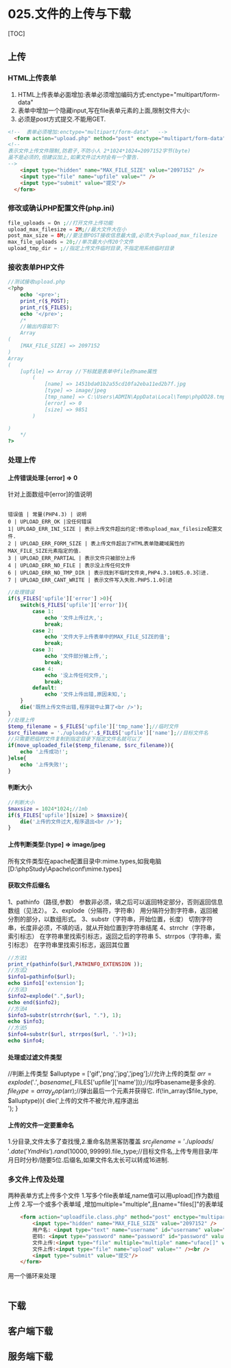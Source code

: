# 025.文件的上传与下载
[TOC]

## 上传
### HTML上传表单
1. HTML上传表单必面增加:表单必须增加编码方式:enctype="multipart/form-data"
2. 表单中增加一个隐藏input,写在file表单元素的上面,限制文件大小:<input type="hidden" name="MAX_FILE_SIZE" value="2097152" />
3. 必须是post方式提交.不能用GET.
```html
<!--  表单必须增加:enctype="multipart/form-data"   -->
  <form action="upload.php" method="post" enctype="multipart/form-data">
<!--
表示文件上传文件限制,防君子,不防小人 2*1024*1024=2097152字节(byte)
虽不是必须的,但建议加上,如果文件过大时会有一个警告.
-->
    <input type="hidden" name="MAX_FILE_SIZE" value="2097152" />
    <input type="file" name="upfile" value="" />
    <input type="submit" value="提交"/>
  </form>
```
### 修改或确认PHP配置文件(php.ini)
```php
file_uploads = On ;//打开文件上传功能
upload_max_filesize = 2M;//最大文件大在小
post_max_size = 8M;//要注意POST接收信息最大值,必须大于upload_max_filesize 
max_file_uploads = 20;//单次最大小传20个文件
upload_tmp_dir = ;//指定上传文件临时目录,不指定用系统临时目录
```
### 接收表单PHP文件
```php
//测试接收upload.php
<?php
	echo '<pre>';
	print_r($_POST);
	print_r($_FILES);
	echo '</pre>';
	/*
	//输出内容如下:
	Array
(
    [MAX_FILE_SIZE] => 2097152
)
Array
(
    [upfile] => Array //下标就是表单中file的name属性
        (
            [name] => 1451bda01b2a55cd10fa2eba11ed2b7f.jpg
            [type] => image/jpeg
            [tmp_name] => C:\Users\ADMIN\AppData\Local\Temp\phpDD28.tmp
            [error] => 0
            [size] => 9851
        )

)
	*/
?>
```
### 处理上传
#### 上传错误处理:[error] => 0
针对上面数组中[error]的值说明
```table

错误值 | 常量(PHP4.3) | 说明
0 | UPLOAD_ERR_OK |没任何错误
1| UPLOAD_ERR_INI_SIZE | 表示上传文件超出约定:修改upload_max_filesize配置文件.
2 | UPLOAD_ERR_FORM_SIZE | 表上传文件超出了HTML表单隐藏域属性的MAX_FILE_SIZE元素指定的值.
3 | UPLOAD_ERR_PARTIAL | 表示文件只被部分上传
4 | UPLOAD_ERR_NO_FILE | 表示没上传任何文件
6 | UPLOAD_ERR_NO_TMP_DIR | 表示找到不临时文件夹,PHP4.3.10和5.0.3引进.
7 | UPLOAD_ERR_CANT_WRITE | 表示文件写入失败.PHP5.1.0引进
```
```php
//处理错误
if($_FILES['upfile']['error'] >0){
	switch($_FILES['upfile']['error']){
		case 1:
			echo '文件上传过大,';
			break;
		case 2:
			echo '文件大于上传表单中的MAX_FILE_SIZE的值';
			break;
		case 3:
			echo '文件部分被上传,';
			break;
		case 4:
			echo '没上传任何文件,';
			break;
		default:
			echo '文件上传出错,原因未知,';
	}
	die('既然上传文件出错,程序就中止算了<br />');
}	
//处理上传
$temp_filename = $_FILES['upfile']['tmp_name'];//临时文件
$src_filename = './uploads/'.$_FILES['upfile']['name'];//目标文件名
//只需要把临时文件复制到指定目录下指定文件名就可以了
if(move_uploaded_file($temp_filename, $src_filename)){
	echo '上传成功!';
}else{
	echo '上传失败!';
}
```
#### 判断大小
```php
//判断大小
$maxsize = 1024*1024;//1mb
if($_FILES['upfile'][size] > $maxsize){
	die('上传的文件过大,程序退出<br />');
}
```
#### 上传判断类型:[type] => image/jpeg
所有文件类型在apache配置目录中:mime.types,如我电脑[D:\phpStudy\Apache\conf\mime.types]

#### 获取文件后缀名
1、pathinfo（路径,参数）
参数非必须，填之后可以返回特定部分，否则返回信息数组（见法2）。
2、explode（分隔符，字符串）
用分隔符分割字符串，返回被分割的部分，以数组形式。
3、substr（字符串，开始位置，长度）
切割字符串，长度非必须，不填的话，就从开始位置到字符串结尾
4、strrchr（字符串，索引标志）
在字符串里找索引标志，返回之后的字符串
5、strrpos（字符串，索引标志）
在字符串里找索引标志，返回其位置
```php
//方法1
print_r(pathinfo($url,PATHINFO_EXTENSION ));
//方法2
$info1=pathinfo($url);
echo $info1['extension'];
//方法3
$info2=explode(".",$url);
echo end($info2);
//方法4
$info3=substr(strrchr($url, "."), 1);
echo $info3;
//方法5
$info4=substr($url, strrpos($url, '.')+1);
echo $info4;
```
#### 处理或过滤文件类型
//判断上传类型
$alluptype = ['gif','png','jpg','jpeg'];//允许上传的类型
$arr = explode('.', basename($_FILES['upfile']['name']));//似呼basename是多余的.
$file_type = array_pop($arr);//弹出最后一个元素并获得它.
if(!in_array($file_type, $alluptype)){
	die('上传的文件不被允许,程序退出<br />');
}

#### 上传的文件一定要重命名
1.分目录,文件太多了查找慢,2.重命名防黑客防覆盖
$src_filename = './uploads/'.date('YmdHis').rand(10000,99999).$file_type;//目标文件名,上传专用目录/年月日时分秒/随要5位.后缀名,如果文件名太长可以转成16进制.

### 多文件上传及处理
两种表单方式上传多个文件
1.写多个file表单域,name值可以用upload[]作为数组上传
2.写一个或多个表单域 ,增加multiple="multiple",且name="files[]"的表单域
```html
	<form action="uploadfile.class.php" method="post" enctype="multipart/form-data">
		<input type="hidden" name="MAX_FILE_SIZE" value="2097152" />
		用户名: <input type="text" name="username" id="username" value="" /><br />
		密码: <input type="password" name="password" id="password" value="" /><br />
		文件上传:<input type="file" multiple="multiple" name="uface[]" value="" /><br />
		文件上传:<input type="file" name="upload" value="" /><br />
		<input type="submit" value="提交"/>
	</form>
```
用一个循环来处理
```php

```
## 下载

## 客户端下载

## 服务端下载
